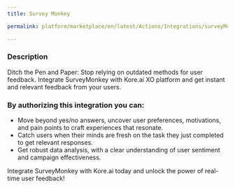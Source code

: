 ```yaml
---
title: Survey Monkey

permalink: platform/marketplace/en/latest/Actions/Integrations/surveyMonkey_DESC

---
```


### Description

Ditch the Pen and Paper: Stop relying on outdated methods for user feedback. Integrate SurveyMonkey with Kore.ai XO platform and get instant and relevant feedback from your users.

### By authorizing this integration you can:

- Move beyond yes/no answers, uncover user preferences, motivations, and pain points to craft experiences that resonate. 
- Catch users when their minds are fresh on the task they just completed to get relevant responses.
- Get robust data analysis, with a clear understanding of user sentiment and campaign effectiveness. 

Integrate SurveyMonkey with Kore.ai today and unlock the power of real-time user feedback!
